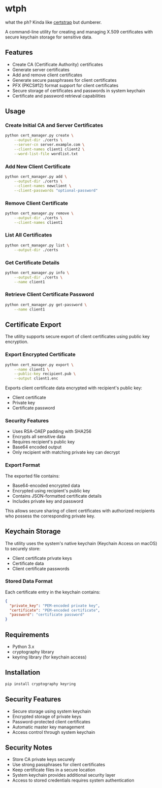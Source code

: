 # wtph

what the ph? Kinda like [certstrap](https://github.com/square/certstrap) but dumberer.

A command-line utility for creating and managing X.509 certificates with secure keychain storage for sensitive data.

## Features

- Create CA (Certificate Authority) certificates
- Generate server certificates
- Add and remove client certificates
- Generate secure passphrases for client certificates
- PFX (PKCS#12) format support for client certificates
- Secure storage of certificates and passwords in system keychain
- Certificate and password retrieval capabilities

## Usage

### Create Initial CA and Server Certificates

```bash
python cert_manager.py create \
    --output-dir ./certs \
    --server-cn server.example.com \
    --client-names client1 client2 \
    --word-list-file wordlist.txt
```

### Add New Client Certificate

```bash
python cert_manager.py add \
    --output-dir ./certs \
    --client-names newclient \
    --client-passwords "optional-password"
```

### Remove Client Certificate

```bash
python cert_manager.py remove \
    --output-dir ./certs \
    --client-names client1
```

### List All Certificates

```bash
python cert_manager.py list \
    --output-dir ./certs
```

### Get Certificate Details

```bash
python cert_manager.py info \
    --output-dir ./certs \
    --name client1
```

### Retrieve Client Certificate Password

```bash
python cert_manager.py get-password \
    --name client1
```

## Certificate Export

The utility supports secure export of client certificates using public key encryption.

### Export Encrypted Certificate

```bash
python cert_manager.py export \
    --name client1 \
    --public-key recipient.pub \
    --output client1.enc
```

Exports client certificate data encrypted with recipient's public key:

- Client certificate
- Private key
- Certificate password

### Security Features

- Uses RSA-OAEP padding with SHA256
- Encrypts all sensitive data
- Requires recipient's public key
- Base64 encoded output
- Only recipient with matching private key can decrypt

### Export Format

The exported file contains:

- Base64-encoded encrypted data
- Encrypted using recipient's public key
- Contains JSON-formatted certificate details
- Includes private key and password

This allows secure sharing of client certificates with authorized recipients who possess the corresponding private key.

## Keychain Storage

The utility uses the system's native keychain (Keychain Access on macOS) to securely store:

- Client certificate private keys
- Certificate data
- Client certificate passwords

### Stored Data Format

Each certificate entry in the keychain contains:

```json
{
  "private_key": "PEM-encoded private key",
  "certificate": "PEM-encoded certificate",
  "password": "certificate password"
}
```

## Requirements

- Python 3.x
- cryptography library
- keyring library (for keychain access)

## Installation

```bash
pip install cryptography keyring
```

## Security Features

- Secure storage using system keychain
- Encrypted storage of private keys
- Password-protected client certificates
- Automatic master key management
- Access control through system keychain

## Security Notes

- Store CA private keys securely
- Use strong passphrases for client certificates
- Keep certificate files in a secure location
- System keychain provides additional security layer
- Access to stored credentials requires system authentication
